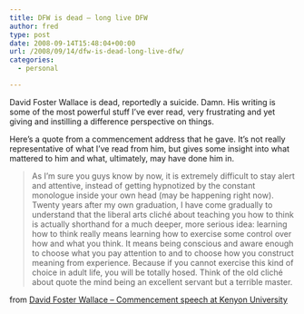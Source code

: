 ```yaml
---
title: DFW is dead — long live DFW
author: fred
type: post
date: 2008-09-14T15:48:04+00:00
url: /2008/09/14/dfw-is-dead-long-live-dfw/
categories:
  - personal

---
```

David Foster Wallace is dead, reportedly a suicide. Damn. His writing is some of the most powerful stuff I&#8217;ve ever read, very frustrating and yet giving and instilling a difference perspective on things.

Here&#8217;s a quote from a commencement address that he gave. It&#8217;s not really representative of what I&#8217;ve read from him, but gives some insight into what mattered to him and what, ultimately, may have done him in.

> As I&#8217;m sure you guys know by now, it is extremely difficult to stay alert and attentive, instead of getting hypnotized by the constant monologue inside your own head (may be happening right now). Twenty years after my own graduation, I have come gradually to understand that the liberal arts cliché about teaching you how to think is actually shorthand for a much deeper, more serious idea: learning how to think really means learning how to exercise some control over how and what you think. It means being conscious and aware enough to choose what you pay attention to and to choose how you construct meaning from experience. Because if you cannot exercise this kind of choice in adult life, you will be totally hosed. Think of the old cliché about quote the mind being an excellent servant but a terrible master.

from [David Foster Wallace &#8211; Commencement speech at Kenyon University][1]

 [1]: http://www.marginalia.org/dfw_kenyon_commencement.html